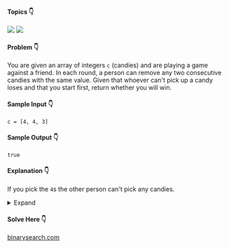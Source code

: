 #### Topics :point_down:
![](https://img.shields.io/badge/-array-wheat) 
![](https://img.shields.io/badge/-stack-wheat)

#### Problem :point_down:
You are given an array of integers `c` (candies) and are playing a game against a friend. In each round, a person can remove any two consecutive candies with the same value. Given that whoever can't pick up a candy loses and that you start first, return whether you will win.
#### Sample Input :point_down:
```
c = [4, 4, 3]
```
#### Sample Output :point_down:
```
true
```
#### Explanation :point_down:
If you pick the `4`s the other person can't pick any candies.
<details>
<summary>Expand</summary>

#### Python :point_down:
```py
def solve(c):
    r = 0  # rounds
    s = [] # stack
    for i in c:
        if s and i == s[-1]:
            s.pop()
            r += 1
        else:
            s.append(i)

    if r % 2 == 0:
        return False

    return True
```  
#### Time Complexity :point_down:
```
O(n)
```
#### Space Complexity :point_down:
```
O(n)
```
</details>

#### Solve Here :point_down:
[binarysearch.com](https://binarysearch.com/problems/Candy-Race-with-Different-Types)
